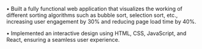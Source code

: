 •	Built a fully functional web application that visualizes the working of different sorting algorithms such as bubble sort, selection sort, etc., increasing user engagement by 30% and reducing page load time by 40%.

•	Implemented an interactive design using HTML, CSS, JavaScript, and React, ensuring a seamless user experience.
